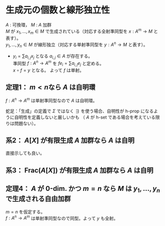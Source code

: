 # 生成元の個数と線形独立性
$A$ : 可換環， $M$ : $A$ 加群   
$M$ が $x_1,\ldots ,x_m\in M$ で生成されている（対応する全射準同型を $x:A^m\to M$ と表す）。  
$y_1,\ldots ,y_n\in M$ が線形独立（対応する単射準同型を $y:A^n\to M$ と表す）。
- $y_i=\sum a_{i,j}x_j$ となる $a_{i,j}\in A$ が存在する。  
準同型 $f:A^n\to A^m$ を $fe_i=\sum a_{i,j}e_j$ と定める。  
$x\circ f=y$ となる。
よって $f$ は単射。
## 定理1： $m < n$なら $A$ は自明環
$f:A^n\to A^m$ は単射準同型なので $A$ は自明環。

蛇足：「生成」の定義で $\Sigma$ ではなく $\exists$ を使う場合、自明性が h-prop になるように自明性を定義しないと厳しいかも
（ $A$ が h-set である場合を考えている限りは問題ない）。
## 系2： $A[X]$ が有限生成 $A$ 加群なら $A$ は自明
直接示しても良い。
## 系3： $\mathrm{Frac} (A[X])$ が有限生成 $A$ 加群なら $A$ は自明
## 定理4： $A$ が $0$-dim. かつ $m=n$ なら $M$ は $y_1,\ldots ,y_n$ で生成される自由加群
$m=n$ を仮定する。  
$f:A^n\to A^m$ は単射準同型なので同型。よって $y$ も全射。
